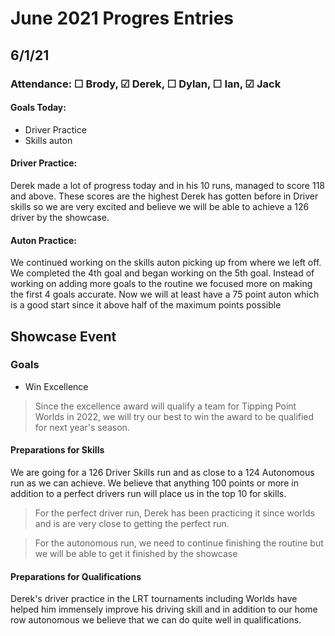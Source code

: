 # June 2021 Progres Entries
## 6/1/21
### Attendance: &#9744; Brody, &#9745; Derek, &#9744; Dylan, &#9744; Ian, &#9745; Jack

#### Goals Today:
- Driver Practice
- Skills auton


#### Driver Practice:
Derek made a lot of progress today and in his 10 runs, managed to score 118 and above. These scores are the highest Derek has gotten before in Driver skills so we are very excited and believe we will be able to achieve a 126 driver by the showcase.

#### Auton Practice:
We continued working on the skills auton picking up from where we left off. We completed the 4th goal and began working on the 5th goal. Instead of working on adding more goals to the routine we focused more on making the first 4 goals accurate. Now we will at least have a 75 point auton which is a good start since it above half of the maximum points possible

## Showcase Event
### Goals
- Win Excellence
> Since the excellence award will qualify a team for Tipping Point Worlds in 2022, we will try our best to win the award to be qualified for next year's season.

#### Preparations for Skills
We are going for a 126 Driver Skills run and as close to a 124 Autonomous run as we can achieve. We believe that anything 100 points or more in addition to a perfect drivers run will place us in the top 10 for skills.
> For the perfect driver run, Derek has been practicing it since worlds and is are very close to getting the perfect run.

> For the autonomous run, we need to continue finishing the routine but we will be able to get it finished by the showcase

#### Preparations for Qualifications
Derek's driver practice in the LRT tournaments including Worlds have helped him immensely improve his driving skill and in addition to our home row autonomous we believe that we can do quite well in qualifications.

